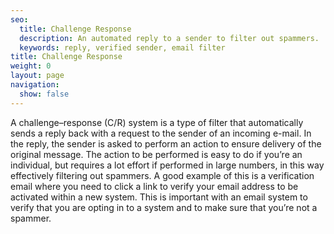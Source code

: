 ```yaml
---
seo:
  title: Challenge Response
  description: An automated reply to a sender to filter out spammers.
  keywords: reply, verified sender, email filter
title: Challenge Response
weight: 0
layout: page
navigation:
  show: false
---
```


A challenge–response (C/R) system is a type of filter that automatically sends a reply back with a request to the sender of an incoming e-mail. In the reply, the sender is asked to perform an action to ensure delivery of the original message. 
The action to be performed is easy to do if you’re an individual, but requires a lot effort if performed in large numbers, in this way effectively filtering out spammers.
A good example of this is a verification email where you need to click a link to verify your email address to be activated within a new system.
This is important with an email system to verify that you are opting in to a system and to make sure that you’re not a spammer.
